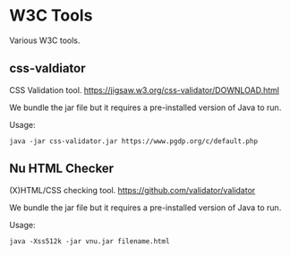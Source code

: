 # W3C Tools

Various W3C tools.

## css-valdiator

CSS Validation tool. https://jigsaw.w3.org/css-validator/DOWNLOAD.html

We bundle the jar file but it requires a pre-installed version of Java to run.

Usage:
```
java -jar css-validator.jar https://www.pgdp.org/c/default.php
```

## Nu HTML Checker

(X)HTML/CSS checking tool. https://github.com/validator/validator

We bundle the jar file but it requires a pre-installed version of Java to run.

Usage:
```
java -Xss512k -jar vnu.jar filename.html
```
